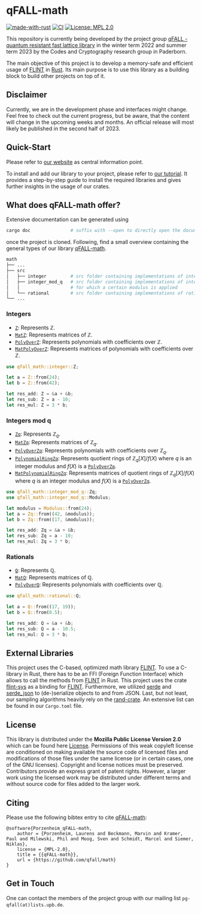 # qFALL-math

[![made-with-rust](https://img.shields.io/badge/Made%20with-Rust-1f425f.svg)](https://www.rust-lang.org/)
[![CI](https://github.com/qfall/math/actions/workflows/push.yml/badge.svg?branch=dev)](https://github.com/qfall/math/actions/workflows/pull_request.yml)
[![License: MPL 2.0](https://img.shields.io/badge/License-MPL_2.0-brightgreen.svg)](https://opensource.org/licenses/MPL-2.0)

This repository is currently being developed by the project group [qFALL - quantum resistant fast lattice library](https://cs.uni-paderborn.de/cuk/lehre/veranstaltungen/ws-2022-23/project-group-qfall) in the winter term 2022 and summer term 2023 by the Codes and Cryptography research group in Paderborn.

The main objective of this project is to develop a memory-safe and efficient usage of
[FLINT](https://flintlib.org/) in [Rust](https://www.rust-lang.org/). Its main purpose
is to use this library as a building block to build other projects on top of it.

## Disclaimer

Currently, we are in the development phase and interfaces might change.
Feel free to check out the current progress, but be aware, that the content will
change in the upcoming weeks and months. An official release will most likely be published in the second half of 2023.

## Quick-Start

Please refer to [our website](https://qfall.github.io/) as central information point.

To install and add our library to your project, please refer to [our tutorial](https://qfall.github.io/book/index.html).
It provides a step-by-step guide to install the required libraries and gives further insights in the usage of our crates.

## What does qFALL-math offer?

Extensive documentation can be generated using

```bash
cargo doc               # suffix with --open to directly open the documentation
```

once the project is cloned. Following, find a small overview containing the general types of our library [qFALL-math](https://github.com/qfall/math).

```bash
math
├── ...
├── src
│   ├── integer         # src folder containing implementations of integers
│   ├── integer_mod_q   # src folder containing implementations of integers
│   │                   # for which a certain modulus is applied
│   └── rational        # src folder containing implementations of rationals
└── ...
```

### Integers

- [`Z`](https://github.com/qfall/math/blob/dev/src/integer/z.rs): Represents $\mathbb Z$.
- [`MatZ`](https://github.com/qfall/math/blob/dev/src/integer/mat_z.rs): Represents matrices of $\mathbb Z$.
- [`PolyOverZ`](https://github.com/qfall/math/blob/dev/src/integer/poly_over_z.rs): Represents polynomials with coefficients over $\mathbb Z$.
- [`MatPolyOverZ`](https://github.com/qfall/math/blob/dev/src/integer/mat_poly_over_z.rs): Represents matrices of polynomials with coefficients over $\mathbb Z$.

```rust
use qfall_math::integer::Z;

let a = Z::from(24);
let b = Z::from(42);

let res_add: Z = &a + &b;
let res_sub: Z = a - 10;
let res_mul: Z = 3 * b;
```

### Integers mod q

- [`Zq`](https://github.com/qfall/math/blob/dev/src/integer_mod_q/zq.rs): Represents $\mathbb Z_q$.
- [`MatZq`](https://github.com/qfall/math/blob/dev/src/integer_mod_q/mat_zq.rs): Represents matrices of $\mathbb Z_q$.
- [`PolyOverZq`](https://github.com/qfall/math/blob/dev/src/integer_mod_q/poly_over_zq.rs): Represents polynomials with coefficients over $\mathbb Z_q$.
- [`PolynomialRingZq`](https://github.com/qfall/math/blob/dev/src/integer_mod_q/polynomial_ring_zq.rs): Represents quotient rings of $\mathbb Z_q[X]/f(X)$ where $q$ is an integer modulus and $f(X)$ is a [`PolyOverZq`](https://github.com/qfall/math/blob/dev/src/integer_mod_q/poly_over_zq.rs).
- [`MatPolynomialRingZq`](https://github.com/qfall/math/blob/dev/src/integer_mod_q/mat_polynomial_ring_zq.rs): Represents matrices of quotient rings of $\mathbb Z_q[X]/f(X)$ where $q$ is an integer modulus and $f(X)$ is a [`PolyOverZq`](https://github.com/qfall/math/blob/dev/src/integer_mod_q/poly_over_zq.rs).

```rust
use qfall_math::integer_mod_q::Zq;
use qfall_math::integer_mod_q::Modulus;

let modulus = Modulus::from(24);
let a = Zq::from((42, &modulus));
let b = Zq::from((17, &modulus));

let res_add: Zq = &a + &b;
let res_sub: Zq = a - 10;
let res_mul: Zq = 3 * b;
```

### Rationals

- [`Q`](https://github.com/qfall/math/blob/dev/src/rational/q.rs): Represents $\mathbb Q$.
- [`MatQ`](https://github.com/qfall/math/blob/dev/src/rational/mat.rs): Represents matrices of $\mathbb Q$.
- [`PolyOverQ`](https://github.com/qfall/math/blob/dev/src/rational/poly_over_q.rs): Represents polynomials with coefficients over $\mathbb Q$.

```rust
use qfall_math::rational::Q;

let a = Q::from((17, 19));
let b = Q::from(0.5);

let res_add: Q = &a + &b;
let res_sub: Q = a - 10.5;
let res_mul: Q = 3 * b;
```

## External Libraries

This project uses the C-based, optimized math library [FLINT](https://flintlib.org/). To use a C-library in Rust, there has to be an FFI (Foreign Function Interface) which allows to call the methods from [FLINT](https://flintlib.org/) in Rust. This project uses the crate [flint-sys](https://github.com/alex-ozdemir/flint-rs/tree/master/flint-sys) as a binding for [FLINT](https://flintlib.org/).
Furthermore, we utilized [serde](https://crates.io/crates/serde) and [serde_json](https://crates.io/crates/serde_json) to (de-)serialize objects to and from JSON. Last, but not least, our sampling algorithms heavily rely on the [rand-crate](https://crates.io/crates/rand). An extensive list can be found in our `Cargo.toml` file.

## License

This library is distributed under the **Mozilla Public License Version 2.0** which can be found here [License](https://github.com/qfall/math/blob/dev/LICENSE).
Permissions of this weak copyleft license are conditioned on making available the source code of licensed files and modifications of those files under the same license (or in certain cases, one of the GNU licenses). Copyright and license notices must be preserved. Contributors provide an express grant of patent rights. However, a larger work using the licensed work may be distributed under different terms and without source code for files added to the larger work.

## Citing

Please use the following bibtex entry to cite [qFALL-math](https://github.com/qfall/math):

```text
@software{Porzenheim_qFALL-math,
    author = {Porzenheim, Laurens and Beckmann, Marvin and Kramer, Paul and Milewski, Phil and Moog, Sven and Schmidt, Marcel and Siemer, Niklas},
    license = {MPL-2.0},
    title = {{qFALL-math}},
    url = {https://github.com/qfall/math}
}
```

## Get in Touch

One can contact the members of the project group with our mailing list `pg-qfall(at)lists.upb.de`.
